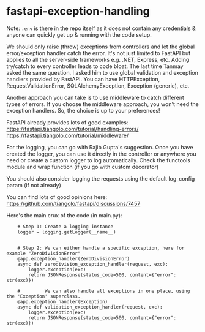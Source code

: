 # fastapi-exception-handling

Note: `.env` is there in the repo itself as it does not contain any credentials & anyone can quickly get up & running with the code setup.

We should only raise (throw) exceptions from controllers and let the global error/exception handler catch the error. It's not just limited to FastAPI but applies to all the server-side frameworks e.g. .NET, Express, etc. Adding try/catch to every controller leads to code bloat. The last time Tanmay asked the same question, I asked him to use global validation and exception handlers provided by FastAPI. You can have HTTPException, RequestValidationError, SQLAlchemyException, Exception (generic), etc.
 
Another approach you can take is to use middleware to catch different types of errors. If you choose the middleware approach, you won't need the exception handlers. So, the choice is up to your preferences!
 
FastAPI already provides lots of good examples:
https://fastapi.tiangolo.com/tutorial/handling-errors/
https://fastapi.tiangolo.com/tutorial/middleware/
 
For the logging, you can go with Rajib Gupta's suggestion. Once you have created the logger, you can use it directly in the controller or anywhere you need or create a custom logger to log automatically. Check the functools module and wrap function (if you go with custom decorator)
 
You should also consider logging the requests using the default log_config param (if not already) 
 
You can find lots of good opinions here: https://github.com/tiangolo/fastapi/discussions/7457


Here's the main crux of the code (in main.py):
```
    # Step 1: Create a logging instance
    logger = logging.getLogger(__name__)


    # Step 2: We can either handle a specific exception, here for example "ZeroDivisionError"
    @app.exception_handler(ZeroDivisionError)
    async def zerodivision_exception_handler(request, exc):
        logger.exception(exc)
        return JSONResponse(status_code=500, content={"error": str(exc)})

    #         We can also handle all exceptions in one place, using the 'Exception' superclass.
    @app.exception_handler(Exception)
    async def validation_exception_handler(request, exc):
        logger.exception(exc)
        return JSONResponse(status_code=500, content={"error": str(exc)})

```

